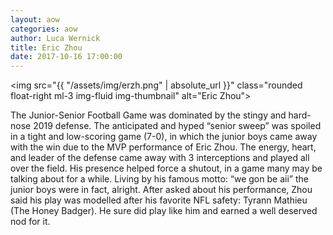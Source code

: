 ```yaml
---
layout: aow
categories: aow
author: Luca Wernick
title: Eric Zhou
date: 2017-10-16 17:00:00
---
```

<img src="{{ "/assets/img/erzh.png" | absolute_url }}" class="rounded float-right ml-3 img-fluid img-thumbnail" alt="Eric Zhou">

The Junior-Senior Football Game was dominated by the stingy and hard-nose 2019 defense. The anticipated and hyped “senior sweep” was spoiled in a tight and low-scoring game (7-0), in which the junior boys came away with the win due to the MVP performance of Eric Zhou. The energy, heart, and leader of the defense came away with 3 interceptions and played all over the field. His presence helped force a shutout, in a game many may be talking about for a while. Living by his famous motto: “we gon be aii” the junior boys were in fact, alright. After asked about his performance, Zhou said his play was modelled after his favorite NFL safety: Tyrann Mathieu (The Honey Badger). He sure did play like him and earned a well deserved nod for it.

